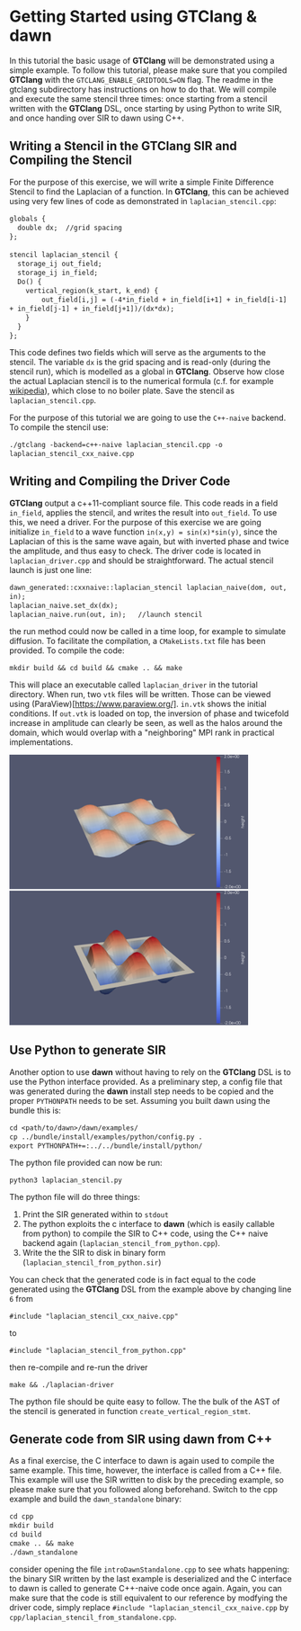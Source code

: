 # Getting Started using GTClang & dawn

In this tutorial the basic usage of **GTClang** will be demonstrated using a simple example. To follow this tutorial, please make sure that you compiled **GTClang** with the `GTCLANG_ENABLE_GRIDTOOLS=ON` flag. The readme in the gtclang subdirectory has instructions on how to do that. We will compile and execute the same stencil three times: once starting from a stencil written with the **GTClang** DSL, once starting by using Python to write SIR, and once handing over SIR to dawn using C++.

## Writing a Stencil in the GTClang SIR and Compiling the Stencil

For the purpose of this exercise, we will write a simple Finite Difference Stencil to find the Laplacian of a function. In **GTClang**, this can be achieved using very few lines of code as demonstrated in `laplacian_stencil.cpp`:

```
globals {
  double dx;  //grid spacing
};

stencil laplacian_stencil {
  storage_ij out_field;
  storage_ij in_field;
  Do() {
    vertical_region(k_start, k_end) {
	    out_field[i,j] = (-4*in_field + in_field[i+1] + in_field[i-1] + in_field[j-1] + in_field[j+1])/(dx*dx);
    }
  }
};
```

This code defines two fields which will serve as the arguments to the stencil. The variable `dx` is the grid spacing and is read-only (during the stencil run), which is modelled as a global in **GTClang**. Observe how close the actual Laplacian stencil is to the numerical formula (c.f. for example [wikipedia](https://en.wikipedia.org/wiki/Finite_difference#Finite_difference_in_several_variables)), which close to no boiler plate. Save the stencil as `laplacian_stencil.cpp`.

For the purpose of this tutorial we are going to use the `C++-naive` backend. To compile the stencil use:
```
./gtclang -backend=c++-naive laplacian_stencil.cpp -o laplacian_stencil_cxx_naive.cpp
```

## Writing and Compiling the Driver Code

**GTClang** output a c++11-compliant source file. This code reads in a field `in_field`, applies the stencil, and writes the result into `out_field`. To use this, we need a driver. For the purpose of this exercise we are going initialize `in_field` to a wave function `in(x,y) = sin(x)*sin(y)`, since the Laplacian of this is the same wave again, but with inverted phase and twice the amplitude, and thus easy to check. The driver code is located in `laplacian_driver.cpp` and should be straightforward. The actual stencil launch is just one line:

```
dawn_generated::cxxnaive::laplacian_stencil laplacian_naive(dom, out, in);
laplacian_naive.set_dx(dx);
laplacian_naive.run(out, in);   //launch stencil
```

the run method could now be called in a time loop, for example to simulate diffusion. To facilitate the compilation, a `CMakeLists.txt` file has been provided. To compile the code:

```
mkdir build && cd build && cmake .. && make
```

This will place an executable called `laplacian_driver` in the tutorial directory. When run, two `vtk` files will be written. Those can be viewed using (ParaView)[https://www.paraview.org/]. `in.vtk` shows the initial conditions. If `out.vtk` is loaded on top, the inversion of phase and twicefold increase in amplitude can clearly be seen, as well as the halos around the domain, which would overlap with a "neighboring" MPI rank in practical implementations.

<img src="img/in.png" width="425"/> <img src="img/out.png" width="425"/> 

## Use Python to generate SIR 

Another option to use **dawn** without having to rely on the **GTClang** DSL is to use the Python interface provided. As a preliminary step, a config file that was generated during the **dawn** install step needs to be copied and the proper `PYTHONPATH` needs to be set. Assuming you built dawn using the bundle this is:

```
cd <path/to/dawn>/dawn/examples/
cp ../bundle/install/examples/python/config.py .
export PYTHONPATH+=:../../bundle/install/python/
```

The python file provided can now be run:

```
python3 laplacian_stencil.py
```

The python file will do three things:

1) Print the SIR generated within to `stdout`
2) The python exploits the c interface to **dawn** (which is easily callable from python) to compile the SIR to C++ code, using the C++ naive backend again (`laplacian_stencil_from_python.cpp`). 
3) Write the the SIR to disk in binary form (`laplacian_stencil_from_python.sir`)

You can check that the generated code is in fact equal to the code generated using the **GTClang** DSL from the example above by changing line `6` from

```
#include "laplacian_stencil_cxx_naive.cpp"
```

to 

```
#include "laplacian_stencil_from_python.cpp"
```

then re-compile and re-run the driver

```
make && ./laplacian-driver
```

The python file should be quite easy to follow. The the bulk of the AST of the stencil is generated in function `create_vertical_region_stmt`. 

## Generate code from SIR using dawn from C++

As a final exercise, the C interface to dawn is again used to compile the same example. This time, however, the interface is called from a C++ file. This example will use the SIR written to disk by the preceding example, so please make sure that you followed along beforehand. Switch to the cpp example and build the `dawn_standalone` binary:

```
cd cpp
mkdir build
cd build
cmake .. && make
./dawn_standalone
```

consider opening the file `introDawnStandalone.cpp` to see whats happening: the binary SIR written by the last example is deserialized and the C interface to dawn is called to generate C++-naive code once again. Again, you can make sure that the code is still equivalent to our reference by modfying the driver code, simply replace `#include "laplacian_stencil_cxx_naive.cpp` by `cpp/laplacian_stencil_from_standalone.cpp`.
